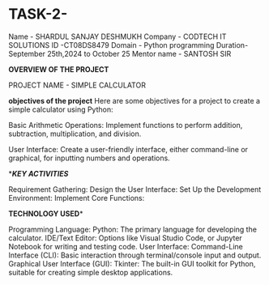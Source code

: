 # TASK-2-
Name - SHARDUL SANJAY DESHMUKH 
Company - CODTECH IT SOLUTIONS
ID -CT08DS8479
Domain - Python programming 
Duration- September 25th,2024 to October 25
Mentor name - SANTOSH SIR 

****OVERVIEW OF THE PROJECT**** 

PROJECT NAME - SIMPLE CALCULATOR 

**objectives of the project** 
Here are some objectives for a project to create a simple calculator using Python:

Basic Arithmetic Operations: Implement functions to perform addition, subtraction, multiplication, and division.

User Interface: Create a user-friendly interface, either command-line or graphical, for inputting numbers and operations.

****KEY ACTIVITIES***

Requirement Gathering: Design the User Interface: Set Up the Development Environment: Implement Core Functions:

****TECHNOLOGY USED*****

Programming Language: Python: The primary language for developing the calculator.
IDE/Text Editor: Options like Visual Studio Code, or Jupyter Notebook for writing and testing code. User Interface: Command-Line Interface (CLI): Basic interaction through terminal/console input and output. Graphical User Interface (GUI): Tkinter: The built-in GUI toolkit for Python, suitable for creating simple desktop applications.
